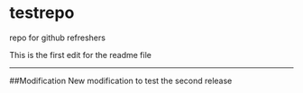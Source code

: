 # testrepo
repo for github refreshers


This is the first edit for the readme file

_______________________________________



##Modification
New modification to test the second release
